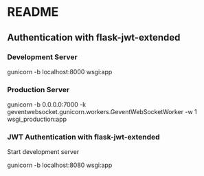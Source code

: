 # README

## Authentication with flask-jwt-extended

### Development Server

gunicorn -b localhost:8000 wsgi:app

### Production Server

gunicorn -b 0.0.0.0:7000 -k geventwebsocket.gunicorn.workers.GeventWebSocketWorker -w 1 wsgi_production:app

### JWT Authentication with flask-jwt-extended

Start development server

gunicorn -b localhost:8080 wsgi:app
